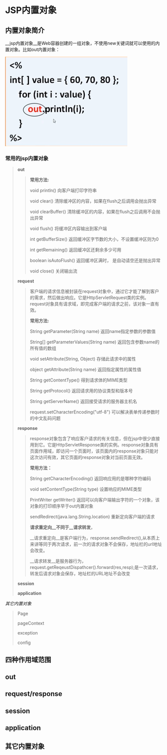 JSP内置对象
===

## 内置对象简介

​	__jsp内置对象__是Web容器创建的一组对象，不使用new关键词就可以使用的内置对象。比如out内置对象：

![](./out对象.PNG)

### 常用的jsp内置对象

> __out__
>
> >__常用方法:__
> >
> >void println()  向客户端打印字符串
> >
> >void clear()  清除缓冲区的内容，如果在flush之后调用会抛出异常
> >
> >void clearBuffer()  清除缓冲区的内容，如果在flush之后调用不会抛出异常
> >
> >void flush()  将缓冲区内容输出到客户端
> >
> >int getBufferSize()  返回缓冲区字节数的大小，不设置缓冲区则为0
> >
> >int getRemaining()  返回缓冲区还剩余多少可用
> >
> >boolean isAutoFlush()  返回缓冲区满时， 是自动请空还是抛出异常
> >
> >void close()  关闭输出流
>
> __request__
>
> > ​    客户端的请求信息被封装在request对象中，通过它才能了解到客户的需求，然后做出响应。它是HttpServletRequest类的实例。request对象具有请求域，即完成客户端的请求之前，该对象一直有效。
> >
> > __常用方法:__
> >
> > String getParameter(String name)  返回name指定参数的参数值
> >
> > String[] getParameterValues(String name)  返回包含参数name的所有值的数组
> >
> > void setAttribute(String, Object)  存储此请求中的属性
> >
> > object getAttribute(String name)  返回指定属性的属性值
> >
> > String getContentType()  得到请求体的MIME类型
> >
> > String getProtocol()  返回请求用的协议类型和版本号
> >
> > String getServerName()  返回接受请求的服务器主机名
> >
> > request.setCharacterEncoding("utf-8") 可以解决表单传递参数时的中文乱码问题
>
> __response__
>
> > ​    response对象包含了响应客户请求的有关信息，但在jsp中很少直接用到它。它是HttpServletResponse类的实例。response对象具有页面作用域，即访问一个页面时，该页面内的response对象只能对这次访问有效，其它页面的response对象对当前页面无效。
> >
> > __常用方法：__
> >
> > String getCharacterEncoding()  返回响应用的是哪种字符编码
> >
> > void setContentType(String type)  设置响应的MIME类型
> >
> > PrintWriter getWriter()  返回可以向客户端输出字符的一个对象，该对象的打印顺序早于out内置对象
> >
> > sendRedirect(java.lang.String.location)  重新定向客户端的请求
> >
> > __请求重定向__不同于__请求转发__，
> >
> > __请求重定向__是客户端行为，response.sendRedirect(),从本质上来讲等同于两次请求，前一次的请求对象不会保存，地址栏的url地址会改变。
> >
> > __请求转发__是服务器行为，request.getReqeustDispathcer().forward(res,resp);是一次请求，转发后请求对象会保存，地址栏的URL地址不会改变
>
> __session__
>
> > 
>
> __application__
>
> > 



_其它内置对象_

>Page
>
>pageContext
>
>exception
>
>config



## 四种作用域范围



## out



## request/response



## session



## application



## 其它内置对象

